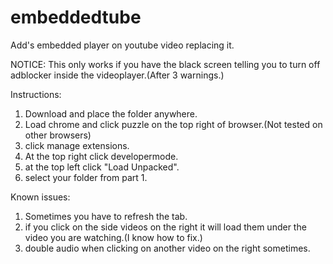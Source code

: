 # embeddedtube
Add's embedded player on youtube video replacing it.

NOTICE: This only works if you have the black screen telling you to turn off adblocker inside the videoplayer.(After 3 warnings.)

Instructions:

1. Download and place the folder anywhere.
2. Load chrome and click puzzle on the top right of browser.(Not tested on other browsers)
3. click manage extensions.
4. At the top right click developermode.
5. at the top left click "Load Unpacked".
6. select your folder from part 1.


Known issues: 
1. Sometimes you have to refresh the tab.
2. if you click on the side videos on the right it will load them under the video you are watching.(I know how to fix.)
3. double audio when clicking on another video on the right sometimes.
